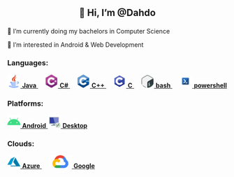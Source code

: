 
## <p align="center">👋 Hi, I’m @Dahdo</p>
<p>🌱 I’m currently doing my bachelors in Computer Science</p>
<p>👀 I’m interested in Android & Web Development</p>
  
### Languages:
<a href="#">                        <img src="res/java.png" height=30px>      **Java**     </a> &nbsp;&nbsp;&nbsp;
<a href="#">                        <img src="res/csharo.png" height=30px>      **C#**     </a> &nbsp;&nbsp;&nbsp;
<a href="#">                        <img src="res/cpp.png" height=30px>      **C++**     </a> &nbsp;&nbsp;&nbsp;
<a href="#">                        <img src="res/c.png" height=30px>      **C**     </a> &nbsp;&nbsp;&nbsp;
<a href="https://www.gnu.org/software/bash/">             <img src="res/bash.png" height=30px>        **bash**       </a> &nbsp;&nbsp;&nbsp;
<a href="https://learn.microsoft.com/en-us/powershell/">  <img src="res/powershell.png" height=30px>  **powershell** </a>

### Platforms:
<a href="#">                        <img src="res/android.png" height=30px>      **Android**     </a>
<a href="#">                        <img src="res/desktop.png" height=30px>      **Desktop**     </a>

### Clouds:
<a href="https://azure.microsoft.com/en-us/"> <img src="res/azure.png" height=30px> **Azure**   </a> &nbsp;&nbsp;&nbsp;
<a href="https://cloud.google.com/">          <img src="res/googlecloud.png" height=30px>   **Google**  </a>
